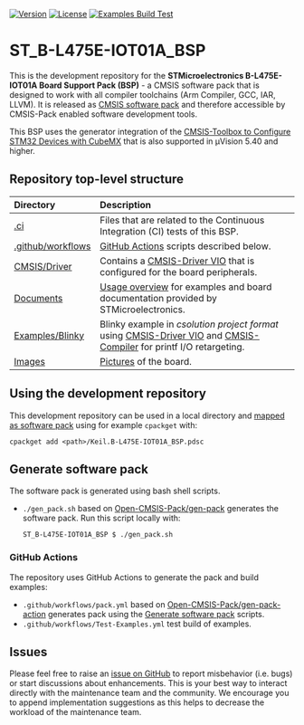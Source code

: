 [![Version](https://img.shields.io/github/v/release/Open-CMSIS-Pack/ST_B-L475E-IOT01A_BSP)](https://github.com/Open-CMSIS-Pack/ST_B-L475E-IOT01A_BSP/releases/latest)
[![License](https://img.shields.io/github/license/Open-CMSIS-Pack/ST_B-L475E-IOT01A_BSP?label)](https://github.com/Open-CMSIS-Pack/ST_B-L475E-IOT01A_BSP/blob/main/LICENSE)
[![Examples Build Test](https://img.shields.io/github/actions/workflow/status/Open-CMSIS-Pack/ST_B-L475E-IOT01A_BSP/Test-Examples.yml?logo=arm&logoColor=0091bd&label=Examples%20Build%20Test)](./.ci)

# ST_B-L475E-IOT01A_BSP

This is the development repository for the **STMicroelectronics B-L475E-IOT01A Board Support Pack (BSP)** - a CMSIS software pack that is designed to work with all compiler toolchains (Arm Compiler, GCC, IAR, LLVM). It is released as [CMSIS software pack](https://www.keil.arm.com/packs/b-l475e-iot01a_bsp-keil) and therefore accessible by CMSIS-Pack enabled software development tools.

This BSP uses the generator integration of the [CMSIS-Toolbox to Configure STM32 Devices with CubeMX](https://open-cmsis-pack.github.io/cmsis-toolbox/CubeMX/) that is also supported in µVision 5.40 and higher.

## Repository top-level structure

Directory                   | Description
:---------------------------|:--------------
[.ci](./.ci)                | Files that are related to the Continuous Integration (CI) tests of this BSP.
[.github/workflows](https://github.com/Open-CMSIS-Pack/ST_B-L475E-IOT01A_BSP/tree/main/.github/workflows) | [GitHub Actions](#github-actions) scripts described below.
[CMSIS/Driver](https://github.com/Open-CMSIS-Pack/ST_B-L475E-IOT01A_BSP/tree/main/CMSIS/Driver)           | Contains a [CMSIS-Driver VIO](https://arm-software.github.io/CMSIS_6/latest/Driver/group__vio__interface__gr.html) that is configured for the board peripherals.
[Documents](https://github.com/Open-CMSIS-Pack/ST_B-L475E-IOT01A_BSP/tree/main/Documents)                 | [Usage overview](https://github.com/Open-CMSIS-Pack/ST_B-L475E-IOT01A_BSP/tree/main/Documents/OVERVIEW.md) for examples and board documentation provided by STMicroelectronics.
[Examples/Blinky](https://github.com/Open-CMSIS-Pack/ST_B-L475E-IOT01A_BSP/tree/main/Examples/Blinky)     | Blinky example in *csolution project format* using [CMSIS-Driver VIO](https://arm-software.github.io/CMSIS_6/latest/Driver/group__vio__interface__gr.html) and [CMSIS-Compiler](https://arm-software.github.io/CMSIS-Compiler/main/index.html) for printf I/O retargeting.
[Images](https://github.com/Open-CMSIS-Pack/ST_B-L475E-IOT01A_BSP/tree/main/Images)                       | [Pictures](https://github.com/Open-CMSIS-Pack/ST_B-L475E-IOT01A_BSP/blob/main/Images/b-l475e-iot01a_large.png) of the board.

## Using the development repository

This development repository can be used in a local directory and [mapped as software pack](https://open-cmsis-pack.github.io/cmsis-toolbox/build-tools#install-a-repository) using for example `cpackget` with:

    cpackget add <path>/Keil.B-L475E-IOT01A_BSP.pdsc

## Generate software pack

The software pack is generated using bash shell scripts.

- `./gen_pack.sh` based on [Open-CMSIS-Pack/gen-pack](https://github.com/Open-CMSIS-Pack/gen-pack) generates the software pack.
Run this script locally with:

      ST_B-L475E-IOT01A_BSP $ ./gen_pack.sh

### GitHub Actions

The repository uses GitHub Actions to generate the pack and build examples:

- `.github/workflows/pack.yml` based on [Open-CMSIS-Pack/gen-pack-action](https://github.com/Open-CMSIS-Pack/gen-pack-action) generates pack using the [Generate software pack](#generate-software-pack) scripts.
- `.github/workflows/Test-Examples.yml` test build of examples.

## Issues

Please feel free to raise an [issue on GitHub](https://github.com/Open-CMSIS-Pack/ST_B-L475E-IOT01A_BSP/issues)
to report misbehavior (i.e. bugs) or start discussions about enhancements. This
is your best way to interact directly with the maintenance team and the community.
We encourage you to append implementation suggestions as this helps to decrease the
workload of the maintenance team.
